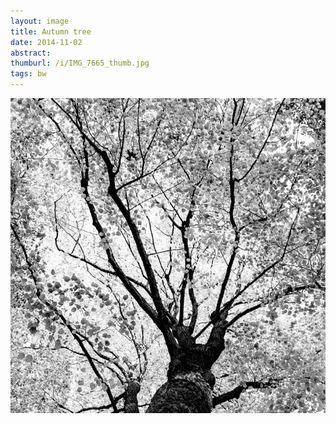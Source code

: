 ```yaml
---
layout: image
title: Autumn tree
date: 2014-11-02
abstract: 
thumburl: /i/IMG_7665_thumb.jpg
tags: bw
---
```

![](/i/IMG_7665.jpg)

